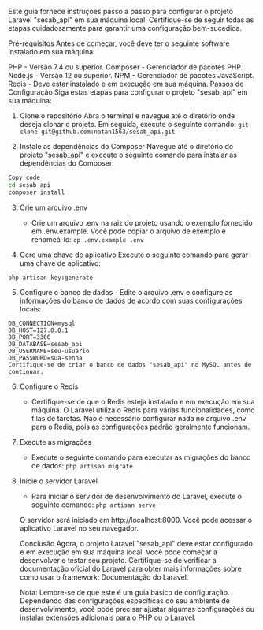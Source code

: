 Este guia fornece instruções passo a passo para configurar o projeto Laravel "sesab_api" em sua máquina local. Certifique-se de seguir todas as etapas cuidadosamente para garantir uma configuração bem-sucedida.

Pré-requisitos
Antes de começar, você deve ter o seguinte software instalado em sua máquina:

PHP - Versão 7.4 ou superior.
Composer - Gerenciador de pacotes PHP.
Node.js - Versão 12 ou superior.
NPM - Gerenciador de pacotes JavaScript.
Redis - Deve estar instalado e em execução em sua máquina.
Passos de Configuração
Siga estas etapas para configurar o projeto "sesab_api" em sua máquina:

1. Clone o repositório
Abra o terminal e navegue até o diretório onde deseja clonar o projeto. Em seguida, execute o seguinte comando: `git clone git@github.com:natan1563/sesab_api.git`

2. Instale as dependências do Composer
Navegue até o diretório do projeto "sesab_api" e execute o seguinte comando para instalar as dependências do Composer:
```sh
Copy code
cd sesab_api
composer install

```

3. Crie um arquivo .env
    - Crie um arquivo .env na raiz do projeto usando o exemplo fornecido em .env.example. Você pode copiar o arquivo de exemplo e renomeá-lo:
`cp .env.example .env`

4. Gere uma chave de aplicativo
Execute o seguinte comando para gerar uma chave de aplicativo:

`php artisan key:generate`

5. Configure o banco de dados   - Edite o arquivo .env e configure as informações do banco de dados de acordo com suas configurações locais:

```
DB_CONNECTION=mysql
DB_HOST=127.0.0.1
DB_PORT=3306
DB_DATABASE=sesab_api
DB_USERNAME=seu-usuario
DB_PASSWORD=sua-senha
Certifique-se de criar o banco de dados "sesab_api" no MySQL antes de continuar.
```

6. Configure o Redis
    - Certifique-se de que o Redis esteja instalado e em execução em sua máquina. O Laravel utiliza o Redis para várias funcionalidades, como filas de tarefas. Não é necessário configurar nada no arquivo .env para o Redis, pois as configurações padrão geralmente funcionam.

7. Execute as migrações
    - Execute o seguinte comando para executar as migrações do banco de dados: `php artisan migrate`

8. Inicie o servidor Laravel
    - Para iniciar o servidor de desenvolvimento do Laravel, execute o seguinte comando: `php artisan serve`

    O servidor será iniciado em http://localhost:8000. Você pode acessar o aplicativo Laravel no seu navegador.

    Conclusão
    Agora, o projeto Laravel "sesab_api" deve estar configurado e em execução em sua máquina local. Você pode começar a desenvolver e testar seu projeto. Certifique-se de verificar a documentação oficial do Laravel para obter mais informações sobre como usar o framework: Documentação do Laravel.

    Nota: Lembre-se de que este é um guia básico de configuração. Dependendo das configurações específicas do seu ambiente de desenvolvimento, você pode precisar ajustar algumas configurações ou instalar extensões adicionais para o PHP ou o Laravel.

